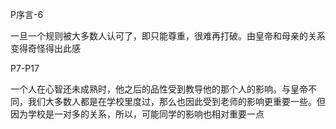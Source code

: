 
P序言-6

一旦一个规则被大多数人认可了，即只能尊重，很难再打破。由皇帝和母亲的关系变得奇怪得出此感

P7-P17

一个人在心智还未成熟时，他之后的品性受到教导他的那个人的影响。与皇帝不同，我们大多数人都是在学校里度过，那么也因此受到老师的影响更重要一些。但因为学校是一对多的关系，所以，可能同学的影响也相对重要一点